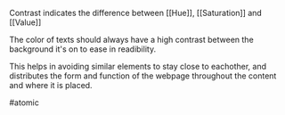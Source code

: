 Contrast indicates the difference between [[Hue]], [[Saturation]] and [[Value]]

The color of texts should always have a high contrast between the background it's on to ease in readibility.

This helps in avoiding similar elements to stay close to eachother, and distributes the form and function of the webpage throughout the content and where it is placed.



#atomic